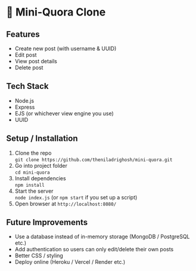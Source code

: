 # 🧠 Mini-Quora Clone

## Features
- Create new post (with username & UUID)
- Edit post
- View post details
- Delete post

## Tech Stack
- Node.js
- Express
- EJS (or whichever view engine you use)
- UUID

## Setup / Installation

1. Clone the repo  
   `git clone https://github.com/theniladrighosh/mini-quora.git`
2. Go into project folder  
   `cd mini-quora`
3. Install dependencies  
   `npm install`
4. Start the server  
   `node index.js`  (or `npm start` if you set up a script)
5. Open browser at `http://localhost:8080/`

## Future Improvements

- Use a database instead of in-memory storage (MongoDB / PostgreSQL etc.)
- Add authentication so users can only edit/delete their own posts
- Better CSS / styling
- Deploy online (Heroku / Vercel / Render etc.)

